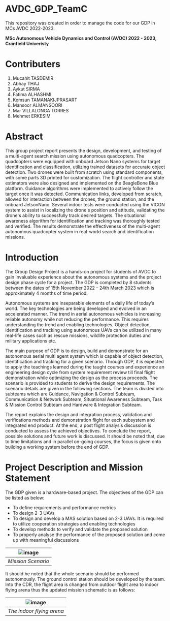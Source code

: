 # AVDC_GDP_TeamC
This repository was created in order to manage the code for our GDP in MCs AVDC 2022-2023.

**MSc Autonomous Vehicle Dynamics and Control (AVDC) 2022 - 2023, Cranfield Univeristy**

# Contributers
1. Mucahit TASDEMIR
2. Abhay THAJ
3. Aykut SIRMA
4. Fatima ALHASHMI
5. Komsun TAMANAKIJPRASART
6. Mansoor ALMANSOORI
7. Mar VILLALONGA TORRES
8. Mehmet ERKESIM

# Abstract
This group project report presents the design, development, and testing of a multi-agent search 
mission using autonomous quadcopters. The quadcopters were equipped with onboard Jetson 
Nano systems for target identification and classification, utilizing trained datasets for accurate 
object detection. Two drones were built from scratch using standard components, with some
parts 3D printed for customization. The flight controller and state estimators were also designed 
and implemented on the BeagleBone Blue platform. Guidance algorithms were implemented 
to actively follow the target once it was detected. Communication links, developed from 
scratch, allowed for interaction between the drones, the ground station, and the onboard 
JetsonNano. Several indoor tests were conducted using the VICON system to assist in 
localizing the drone's position and attitude, validating the drone's ability to successfully track
desired targets. The situational awareness algorithm for identification and tracking was 
thoroughly tested and verified. The results demonstrate the effectiveness of the multi-agent 
autonomous quadcopter system in real-world search and identification missions.

# Introduction
The Group Design Project is a hands-on project for students of AVDC to gain invaluable experience about the autonomous systems and the project design phase cycle for a project. The GDP is completed by 8 students between the dates of 15th November 2022 – 24th March 2023 which is approximately 4 months of time period.

Autonomous systems are inseparable elements of a daily life of today’s world. The key technologies are being developed and evolved in an accelerated manner. The trend in aerial autonomous vehicles is increasing reliable autonomy while not reducing the performance. This requires understanding the trend and enabling technologies. Object detection, identification and tracking using autonomous UAVs can be utilized in many real-life cases such as rescue missions, wildlife protection duties and military applications etc.

The main purpose of GDP is to design, build and demonstrate for an autonomous aerial multi agent system which is capable of object detection, identification and tracking for a given scenario. Through GDP, it is expected to apply the teachings learned during the taught courses and experience an engineering design cycle from system requirement review till final flight demonstration while optimizing the design as the process proceeds. The scenario is provided to students to derive the design requirements. The scenario details are given in the following sections. The team is divided into subteams which are Guidance, Navigation & Control Subteam, Communication & Network Subteam, Situational Awareness Subteam, Task & Mission Control Subteam and Hardware & Integration Subteam.

The report explains the design and integration process, validation and verifications methods and demonstration flight for each subsystem and integrated end product. At the end, a post flight analysis discussion is conducted to assess the achieved objectives. To conclude the report, possible solutions and future work is discussed.  It should be noted that, due to time limitations and in parallel on-going courses, the focus is given onto building a working system before the end of GDP.

# Project Description and Mission Statement
The GDP given is a hardware-based project. The objectives of the GDP can be listed as below:
- To define requirements and performance metrics
- To design 2-3 UAVs
- To design and develop a MAS solution based on 2-3 UAVs. It is required to utilize cooperation strategies and enabling technologies
- To develop methods to verify and validate the proposed solution
- To properly analyse the performance of the proposed solution and come up with meaningful discussions

|![image](https://github.com/Fatma52125/AVDC_GDP_TeamC/assets/133139057/5e139a94-1b77-403a-acbb-6704ad603560)|
|:--:|
|*Mission Scenario*|

It should be noted that the whole scenario should be performed autonomously. The ground control station should be developed by the team.
Into the CDR, the flight area is changed from outdoor flight area to indoor flying arena thus the updated mission schematic is as follows:

|![image](https://github.com/Fatma52125/AVDC_GDP_TeamC/assets/133139057/26ec1fa9-beab-4d8c-b5d6-33d9859692ce)|
|:--:|
|*The indoor flying arena*|



